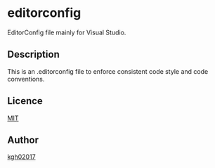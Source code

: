 ﻿# editorconfig

EditorConfig file mainly for Visual Studio.

## Description

This is an .editorconfig file to enforce consistent code style and code conventions.

## Licence

[MIT](https://github.com/kgh02017/editorconfig/blob/master/LICENCE)

## Author

[kgh02017](https://github.com/kgh02017)
